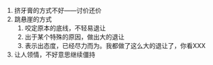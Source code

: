 1. 挤牙膏的方式不好——讨价还价
2. 跳悬崖的方式
    1. 咬定原本的底线，不轻易退让
    2. 出于某个特殊的原因，做出大的退让
    3. 表示出态度，已经尽力而为。我都做了这么大的退让了，你看XXX
3. 让人领情，不好意思继续僵持